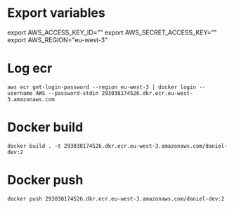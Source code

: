 # Export variables

export AWS_ACCESS_KEY_ID=""
export AWS_SECRET_ACCESS_KEY=""
export AWS_REGION="eu-west-3"

# Log ecr

`aws ecr get-login-password --region eu-west-3 | docker login --username AWS --password-stdin 293038174526.dkr.ecr.eu-west-3.amazonaws.com`

# Docker build

`docker build . -t 293038174526.dkr.ecr.eu-west-3.amazonaws.com/daniel-dev:2`

# Docker push

`docker push 293038174526.dkr.ecr.eu-west-3.amazonaws.com/daniel-dev:2`